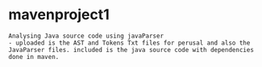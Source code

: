 # mavenproject1
    Analysing Java source code using javaParser
    - uploaded is the AST and Tokens Txt files for perusal and also the JavaParser files. included is the java source code with dependencies done in maven. 
